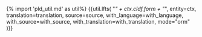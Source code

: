 {% import 'pld_util.md' as util%}
{{util.lfts(
    "<i>" + ctx.cldf.form + "</i>",
    entity=ctx,
    translation=translation,
    source=source,
    with_language=with_language,
    with_source=with_source,
    with_translation=with_translation,
    mode="orm"
)}}